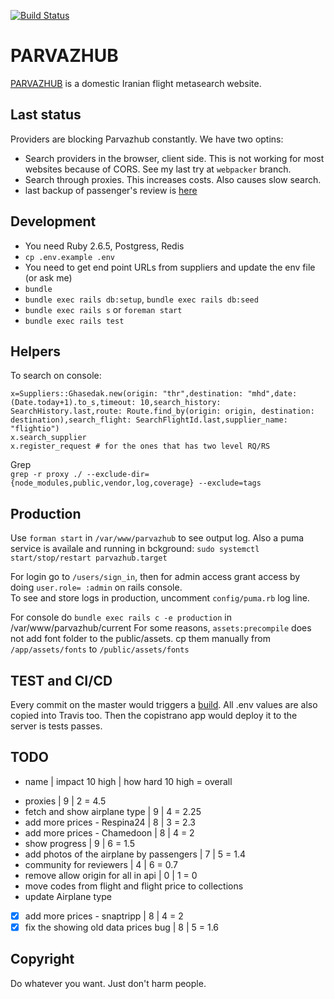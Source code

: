 [![Build Status](https://travis-ci.org/sizief/parvazhub.svg?branch=master)](https://travis-ci.org/sizief/parvazhub)  
  
# PARVAZHUB
[PARVAZHUB](https://parvazhub.com) is a domestic Iranian flight metasearch website.  
  
## Last status
Providers are blocking Parvazhub constantly. We have two optins:
- Search providers in the browser, client side. This is not working for most websites because of CORS. See my last try at `webpacker` branch.
- Search through proxies. This increases costs. Also causes slow search.
- last backup of passenger's review is [here](./backup_reviews.csv)

## Development 
- You need Ruby 2.6.5, Postgress, Redis
- `cp .env.example .env` 
- You need to get end point URLs from suppliers and update the env file (or ask me)
- `bundle`
- `bundle exec rails db:setup`, `bundle exec rails db:seed`
- `bundle exec rails s` or `foreman start` 
- `bundle exec rails test`

## Helpers
To search on console:  
```
x=Suppliers::Ghasedak.new(origin: "thr",destination: "mhd",date: (Date.today+1).to_s,timeout: 10,search_history: SearchHistory.last,route: Route.find_by(origin: origin, destination: destination),search_flight: SearchFlightId.last,supplier_name: "flightio")
x.search_supplier
x.register_request # for the ones that has two level RQ/RS
```

Grep  
`grep -r proxy ./ --exclude-dir={node_modules,public,vendor,log,coverage} --exclude=tags`

## Production
Use `forman start` in `/var/www/parvazhub` to see output log. Also a puma service is availale and running in bckground: `sudo systemctl start/stop/restart parvazhub.target`
  
For login go to `/users/sign_in`, then for admin access grant access by doing `user.role= :admin` on rails console.  
To see and store logs in production, uncomment `config/puma.rb` log line.

For console do `bundle exec rails c -e production` in /var/www/parvazhub/current
For some reasons, `assets:precompile` does not add font folder to the public/assets. cp them manually from `/app/assets/fonts` to `/public/assets/fonts`

## TEST and CI/CD
Every commit on the master would triggers a [build](https://travis-ci.org/github/sizief/parvazhub/builds/). All .env values are also copied into Travis too. Then the copistrano app would deploy it to the server is tests passes.

## TODO
+ name | impact 10 high | how hard 10 high = overall
- proxies | 9 | 2 = 4.5
- fetch and show airplane type | 9 | 4 = 2.25
- add more prices - Respina24 | 8 | 3 = 2.3
- add more prices - Chamedoon | 8 | 4 = 2
- show progress | 9 | 6 = 1.5
- add photos of the airplane by passengers | 7 | 5 = 1.4
- community for reviewers | 4 | 6 = 0.7
- remove allow origin for all in api | 0 | 1 = 0
- move codes from flight and flight price to collections
- update Airplane type
- [x] add more prices - snaptripp | 8 | 4 = 2
- [x] fix the showing old data prices bug | 8 | 5 = 1.6

## Copyright
Do whatever you want. Just don't harm people.
